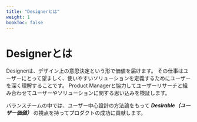 ```yaml
---
title: "Designerとは"
weight: 1
bookToc: false
---
```


# Designerとは

Designerは、デザイン上の意思決定という形で価値を届けます。
その仕事はユーザーにとって望ましく、使いやすいソリューションを定義するためにユーザーを深く理解することです。
Product Managerと協力してユーザーリサーチと組み合わせてユーザーやソリューションに関する思い込みを検証します。

バランスチームの中では、ユーザー中心設計の方法論をもって ***Desirable（ユーザー価値）*** の視点を持ってプロダクトの成功に貢献します。
